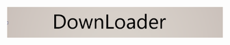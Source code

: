 <html bgcolor="#E6E6FA">

<img  src="https://github.com/Tirans3/Images/blob/master/Image_ 2.jpg"  style="float: center; ">
</html>
